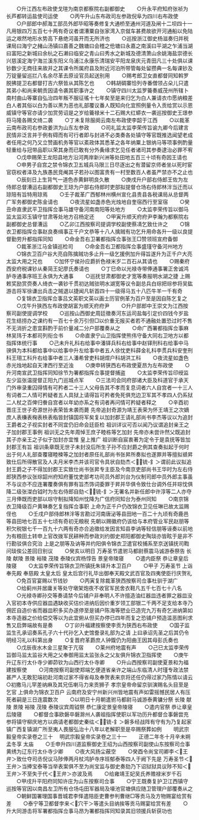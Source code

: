 <!-- { "loadSidebar": true } -->
　　○升江西左布政使戈瑄为南京都察院右副都御史
　　○升永平府知府张祯为长芦都转运盐使司运使
　　○丙午升山东布政司左参政倪阜为四川右布政使
　　○户部郎中郝海工部员外郎毕昭等奏修复大通桥至通州河道及闸十二坝四十一凡用银四万五百七十两有奇议者谓漕粟自张家湾入京僦车甚费故欲开河通船以免陆运之艰然地形水势高下悬绝河虽开而无所济也
　　○巡按浙江御史杨滋奏归并税课局曰海宁之赭山汤镇曰嘉善之魏塘曰会稽之伧塘曰永嘉之南溪曰平湖之乍浦当湖曰富阳之新城曰余杭之石濑曰临安之青山曰秀水之新城及德清萧山余姚海盐崇德长兴慈溪定海宁海兰溪东阳义乌浦江永康乐清瑞安平阳龙泉庆元青田凡三十处俱以课钞数少无商往来故并之其课令所属府县及附近河泊所带管每处留攒典一名每课钞及万锭量留巡拦八名余尽革去原设官员起送别用
　　○赐考郎卫女直都督同知斡罗脱拂提卫右都督打吉六祭皆从其陈乞也
　　○韩胡碉寨恰列寺番僧领占朵儿只遣其弟小和尚来朝贡因请令袭其职事许之
　　○镇守四川太监罗籥奏威茂州所辖卜南村曲山等寨自弘治四年叛不服征徭十七年矣至是来归乞为白人兼请衣巾愿纳粮差白人者其俗以白为善以黑为恶也礼部覆议番人既知向化宜照例量令入贡给赏以示恩威镇守等官亦请少加赏劳诏是之岁给籥禄米十二石赐大红蟒衣一袭巡按御史王璟参将马隆各赐文绮二袭
　　○丁未复除服阕云南左布政使李韶于江西
　　○以裁革云南布政司右参政姜洪为山东左参政
　　○司礼监太监李荣传旨谕九卿今后建言民情非泛言并于例有碍而有可行者即与封进不必类奏各处镇守等官既推选闻望老成者任用之何乃又立赞画机务等官以紊政体其悉革之各年纳粟上银纳马等项事例酌量轻重给与冠带品职以荣其身而已敢有分外夤缘求乞见任者诸司其参奏逮治必罪不宥
　　○戊申赐荣王龙阳县地方沿河两岸新兴洲等处田地五百三十顷有奇因王请也
　　○申男子自宫之禁令锦衣卫五城兵马限三日尽逐出之有潜留京师者坐以死时宦官窃权者泽及九族愚民竞阉其子若孙以图富贵有一村至数百人者虽严禁亦不之止也
　　○辰刻日上生背气一道色赤黄鲜明良久散
　　○庚戌升户部右侍郎王佐为左侍郎总督漕运右副都御史王琼为户部右侍郎时吏部拟提督仓场右侍郎林泮当迁而以琼陪有旨特用琼焉
　　○壬子裁革广西郁林州横州宣化县贵县各税课局从总督两广军务都御史陈金请也
　　○夜流星如盏赤色光烛地自奎宿西行至室宿
　　○癸丑命直隶武平卫指挥佥事马雄守备河南南阳等处地方
　　○太监李荣传旨以御马监太监邓玉镇守甘肃等处地方召杨定还
　　○甲寅升顺天府府尹李瀚为都察院右副都御史总督漕运
　　○乙卯江西按察司提调学校副使蔡凊乞致仕许之
　　○锦衣卫都指挥佥事赵良奏缉事正千户文恭等十八人擒贼有功乞升用命各升一级以良提督勤劳升都指挥同知
　　○命金吾右卫署都指挥佥事张王□赞领班宣府备御
　　○裁革浙江马金镇巡检司
　　○命金吾右卫都指挥佥事盛瑾守备河州地方
　　○锦衣卫百户谷大亮自陈擒贼功多止升一级乞援例加升得旨遂升为正千户大亮太监大用之兄也
　　○加怀宁侯孙应爵折色禄米岁二百石从其请也
　　○赐秦府西安府税课钞从秦简王妃廖氏奏请也
　　○丁巳命以光禄寺带俸通事署正舍诚鸿胪寺通事序班王永俱为大通事
　　○巡抚甘肃都御史才宽等奏报明水湖之捷  上赐敕奖励赏赍奏人绮衣一袭钞千贯初达贼驻明水湖宽等议令副总兵白琮把琮参将吴鈜游击将军徐谦出兵击之贼退以捷闻凡斩首四十一级得马五十八匹牛羊一千有奇
　　○复锦衣卫指挥佥事吕文英职文英以画士历官例革为百户至是因自陈乞复之
　　○戊午升狭西左布政使胡富为顺天府府尹
　　○升户部郎中王崇文为江西按察司副使提调学校
　　○巡按山西御史周廷徵奏河东运司盐每引定价四钱今岁盐花生结捞办之课约有一百七十余万引但□以价重无报买者若不通融处置恐过时不售不无消折之患宜斟酌于前价量减二分户部覆奏从之
　　○命广西署都指挥佥事麻林吴玮于本都司列衔佥书
　　○命直隶宁山卫指挥使熊伟守备大同右卫地方以都指挥体统行事
　　○己未升礼科右给事中潘铎兵科右给事中赵铎刑科右给事中马骙俱为本科都给事中以给事中升左给事中者五人徐忱吏科薛金礼科李贯兵科安奎刑科王珝工科升右给事中者三人潘希曾吏科胡煜户科胡洪工科
　　○夜流星如盏色赤光烛地起自天津西行至近浊
　　○庚申转狭西右布政使夏昂为左布政使
　　○升河南宣武卫指挥同知徐节为署都指挥佥事提督捕盗
　　○太监李荣传旨印绶监左少监张温提督正阳九门巡城点军
　　○三法司会同府部诸大臣及科道官于承天门外审录重囚得情有可矜者二十三人父母告其不孝而复息词者六人自宫者一十三人有词者二人情可矜疑者五人具狱上请得旨可矜者免死俱充边卫军其不孝四人仍系狱二人杖之百俾归餋自宫者以年幼亦系之有词者再问情可矜疑者释之
　　○辛酉初晋庄王世子奇源世孙表荣皆未袭而薨  先帝追封奇源为靖王表荣为怀王靖王之次嫡庶人表槏表椈表柣表栺皆封镇国将军矣复以加封郡王请礼部尚书李杰等议以为追封王爵者之子视实封者不同宜仍旧命会廷臣检  祖训详议可否以闻乃议谓追封亲王之子加封郡王事例  祖训无之先年周悼王庶子睦栋等乞加封  先帝亦未尝许然父既追封其子亦亲王之子似于加封亦宜惟  皇上推广  祖训断自宸衷著为定令于是袁抚等皆加封郡王有旨  祖训条章既无世子未封没后所生子孙不应封爵之例其查奏拟起于何时出于何人礼部查覆寝睦梀等之加封者原任礼部尚书张昇所奏拟也遂罪并等擅拟禠昇致仕后所得散官及人夫月米李杰并该司官令具状自劾杰＜锍-釒＞谓前此议拟追封王爵之子不得加封郡王实致仕尚书张昇专主臣及今南京吏部尚书王华时为左右侍郎狭西参议张琮韶州府知府董忱吏部考功司员外郎刘台为仪制司郎中员外郎主事虽不与议亦不应连署覆奏俱有罪有旨杰饰词委罪于昇并华俱令致仕台调外任并琮忱俱降二级张滐白钺时为左右侍郎自劾＜锍-釒＞无署名并新任郎中许淳等二人亦夺三月俸既而吏部以琮守制拟降知州忱降为广信府同知台为泰州同知
　　○南京锦衣卫降级百户黄琳奏乞复指挥佥事职  上命为正千户仍改锦衣卫见任琳已故太监赐侄也
　　○壬戌户部侍郎林泮等言勘过河南唐泌等县田地一百二十九顷有奇鹿邑等县田地七百五十七顷有奇初无粮税  先朝以赐徽府仍该给与本府管业军民赵朋等积欠税银七千一百九十六两有奇亦合追徵给发因言知县李讷等轻信朋等诬奏以前地为有粮田土转申上官改拨军民耕种而参政刘约御史郑阳都御史陶琰亦皆眩于是非不行勘驳俱合究治  上是之朋等及讷等并约阳俱令锦衣卫遣官校捕系至京送镇抚司鞫问琰俟公差回日别议
　　○癸亥以明日  万寿圣节遣驸马都尉蔡震马诚游泰祭告  长陵  献陵  景陵  裕陵  茂陵  泰陵仪宾杨惇告  景皇帝陵寝
　　○遣内臣祭  恭让章皇后陵寝
　　○太监李荣传旨锦衣卫所镇抚朱铎升本卫百户
　　○甲子  万寿圣节  上诣  奉先殿  奉慈殿  太皇太后  皇太后宫行礼毕出御奉天殿文武百官及四夷使臣行庆贺礼
　　○免百官宴赐以节钱钞
　　○丙寅复除裁革狭西按察司佥事杜驯于湖广
　　○给蓟州并居庸关等处守墩架炮夜不收官军民舍衣鞋凡五千七百七十八名
　　○光禄寺卿孙交等奏请禁今后铺户非奉明人不许擅造油红器皿违者罪之器皿没入官初本寺供应器皿遇缺收买估价进纳后因价重岁领工部银二千两不足支给本寺乃佣匠自造价省而器皿积多买办遂停至是铺户陈海等愬业已造完九万有奇乞进纳第如本寺造器之价给偿交等以为此宜俯从但买办停已四年而复之恐铺户预造滥恶图利求售又启弊端故有是奏
　　○丁卯升福建按察使李贡为狭西右布政使
　　○国子监监生孔承诏奏系孔子六十代孙乞入史馆誊录礼部为之请  上曰承诏先圣之后其仍令明经习礼以科第出身
　　○复晋府革爵庶人钟鍑仍为阳曲王因其母彭氏奏也
　　○戊辰夜水木金三星聚于亢宿
　　○莱州府地震有声
　　○己巳太监李荣传旨御马监太监谷大用之父奉御用监太监张永之父友俱升锦衣卫指挥使
　　○庚午升辽东行太仆寺少卿茆钦为山西行太仆寺卿
　　○升山西按察司副使夏景和为福建按察使
　　○河南按察司副使郑端乞便道省亲许之端山东临清人时瑾专政法禁甚严人无敢犯端初赴河南过家不得省母及奉贺表来京将还任仍得过家乃陈情以请云　　○初撒马儿罕差纳麻及其兄伍喇马力来贡狮子  孝宗皇帝命留京驯演赐名头目至是乞官  上俱命为锦衣卫百户  云南府及安宁州新兴州皆地震有声如雷摇憾民居人有压死者嗣是三日连震数次
　　○以明日十月朝遣驸马都尉马诚游泰黄镛分祭  长陵  献陵  景陵  裕陵  茂陵  泰陵议宾周钺祭  恭仁康定景皇帝陵寝
　　○遣内官祭  恭让章皇后陵寝
　　○都督佥事欧磐卒磐滁州人袭祖指挥使职以军功历升都督佥事磐尝充参将镇守柳庆地方以病请老都御史秦纮＜锍-釒＞磐多经战阵有守有为乃复起家镇广西复镇湖广所至夷人畏服弘治十八年以老解职至是卒赐祭葬如例
　　明武宗毅皇帝实录卷之三十
　明武宗毅皇帝实录卷之三十一
　　正德二年冬十月辛未朔孟冬享  太庙
　　○壬申升四川道监察御史王绍为山西按察司副使山东按察司佥事黄绣为辽东行太仆寺少卿
　　○夜大风扬尘蔽空
　　○癸酉令尚宝司卿李＜王弁＞致仕夺司丞倪议马陟俸两月杖鸿胪寺序班郁泰等四人于阙下先是  万寿圣节＜王弁＞当捧宝泰等当举表案俱不至为尚宝监与御史奏劾乃下诏狱狱具议陟不知＜王弁＞不至失于代＜王弁＞亦波及焉
　　○给雍靖王妃吴氏养赡禄米岁千石
　　○甲戌升平阳府同知许庄为山东按察司佥事
　　○宁王既奏复护卫江西镇守巡按等官因以南昌左卫所有仓场屯田军器局及壕池官塘俱应随卫管理户部覆奏从之
　　○朝鲜国署理国事晋城君李怿遣陪臣吏曹参判曹继□等贡马及方物赐宴给赏有差
　　○泰宁等卫都督孛来＜穴干＞等遣头目纳挨等贡马赐宴给赏有差
　　○升大同游击将军署都指挥佥事马昂为署都指挥同知录其旧领援兵斩获功也
